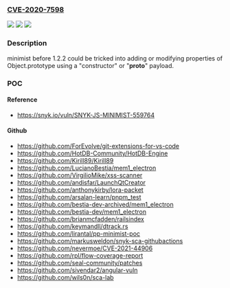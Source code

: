 ### [CVE-2020-7598](https://cve.mitre.org/cgi-bin/cvename.cgi?name=CVE-2020-7598)
![](https://img.shields.io/static/v1?label=Product&message=minimist&color=blue)
![](https://img.shields.io/static/v1?label=Version&message=All%20versions%20prior%20to%20version%201.2.2%20&color=brightgreen)
![](https://img.shields.io/static/v1?label=Vulnerability&message=Prototype%20Pollution&color=brightgreen)

### Description

minimist before 1.2.2 could be tricked into adding or modifying properties of Object.prototype using a "constructor" or "__proto__" payload.

### POC

#### Reference
- https://snyk.io/vuln/SNYK-JS-MINIMIST-559764

#### Github
- https://github.com/ForEvolve/git-extensions-for-vs-code
- https://github.com/HotDB-Community/HotDB-Engine
- https://github.com/Kirill89/Kirill89
- https://github.com/LucianoBestia/mem1_electron
- https://github.com/VirgilioMike/xss-scanner
- https://github.com/andisfar/LaunchQtCreator
- https://github.com/anthonykirby/lora-packet
- https://github.com/arsalan-learn/pnpm_test
- https://github.com/bestia-dev-archived/mem1_electron
- https://github.com/bestia-dev/mem1_electron
- https://github.com/brianmcfadden/railsindex
- https://github.com/keymandll/dtrack.rs
- https://github.com/lirantal/pp-minimist-poc
- https://github.com/markusweldon/snyk-sca-githubactions
- https://github.com/nevermoe/CVE-2021-44906
- https://github.com/rpl/flow-coverage-report
- https://github.com/seal-community/patches
- https://github.com/sivendar2/angular-vuln
- https://github.com/wils0n/sca-lab

